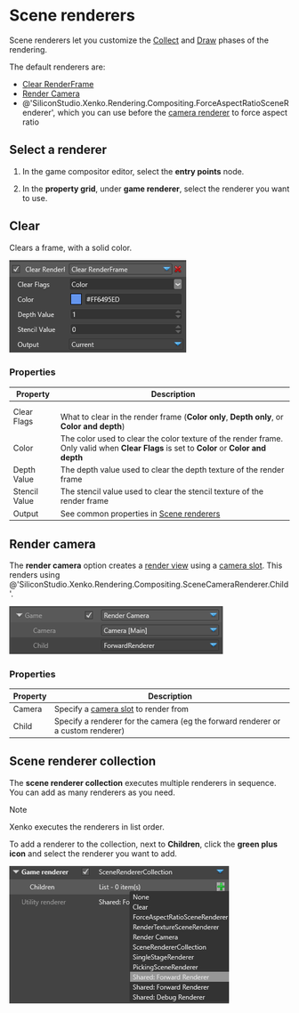 # Scene renderers

Scene renderers let you customize the [Collect](../render-pipeline/render-features.md#collect) and [Draw](../render-pipeline/render-features.md#draw) phases of the rendering.

The default renderers are:

- [Clear RenderFrame](clear.md)
- [Render Camera](render-camera.md)
- @'SiliconStudio.Xenko.Rendering.Compositing.ForceAspectRatioSceneRenderer', which you can use before the [camera renderer](render-camera.md) to force aspect ratio

## Select a renderer

1. In the game compositor editor, select the **entry points** node.

2. In the **property grid**, under **game renderer**, select the renderer you want to use.

## Clear

Clears a frame, with a solid color.

![media/clear-renderframe-1.png](media/clear-renderframe-1.png)

### Properties

| Property      | Description              
| ------------- | ----------
| Clear Flags   | <br>What to clear in the render frame (**Color only**, **Depth only**, or **Color and depth**)
| Color         | The color used to clear the color texture of the render frame. Only valid when **Clear Flags** is set to **Color** or **Color and depth**
| Depth Value   | The depth value used to clear the depth texture of the render frame
| Stencil Value | The stencil value used to clear the stencil texture of the render frame
| Output        | See common properties in [Scene renderers](index.md)

## Render camera

The **render camera** option creates a [render view](../rendering-pipeline/index.md#render%20views) using a [camera slot](camera-slots.md). This renders using @'SiliconStudio.Xenko.Rendering.Compositing.SceneCameraRenderer.Child'.

![media/render-camera-1.png](media/render-camera-1.png)

### Properties

| Property      | Description                                                             
| ------------- | ----------
| Camera        | Specify a [camera slot](camera-slot.md) to render from
| Child         | Specify a renderer for the camera (eg the forward renderer or a custom renderer)

## Scene renderer collection

The **scene renderer collection** executes multiple renderers in sequence. You can add as many renderers as you need.

>[!Note]
>Xenko executes the renderers in list order.

To add a renderer to the collection, next to **Children**, click the **green plus icon** and select the renderer you want to add.

![Add to scene collection](media/add-renderer-to-scene-renderer-collection.png)

